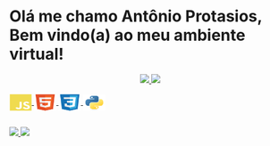 <h1> Olá  me chamo Antônio Protasios, Bem vindo(a) ao meu ambiente virtual!</h1>
<div align="center">
  <a href="https://www.instagram.com/antonioprotasiosf/">
  <img height="150em" src="https://github-readme-stats.vercel.app/api?username=antonioprotasios&show_icons=true&theme=tokyonight,&include_all_commits=true&count_private=true"/>
  <img height="150em" src="https://github-readme-stats.vercel.app/api/top-langs/?username=antonioprotasios&layout=compact&langs_count=7&theme=onedark"/>
</div>



<div style="display: inline_block"><br>
  <img align="center" alt="Protasios-Js" height="30" width="40" src="https://raw.githubusercontent.com/devicons/devicon/master/icons/javascript/javascript-plain.svg">
  <img align="center" alt="Protasios-HTML" height="30" width="40" src="https://raw.githubusercontent.com/devicons/devicon/master/icons/html5/html5-original.svg">
  <img align="center" alt="Protasios-CSS" height="30" width="40" src="https://raw.githubusercontent.com/devicons/devicon/master/icons/css3/css3-original.svg">
  <img align="center" alt="Protasios-Python" height="30" width="40" src="https://raw.githubusercontent.com/devicons/devicon/master/icons/python/python-original.svg">
</div>
  
  ##
 
<div> 
  <a href="https://www.instagram.com/antonioprotasiosf/" target="_blank"><img src="https://img.shields.io/badge/-Instagram-%23E4405F?style=for-the-badge&logo=instagram&logoColor=white" target="_blank">
 <a href="https://discord.com/channels/@me" target="_blank"><img src="https://img.shields.io/badge/Discord-7289DA?style=for-the-badge&logo=discord&logoColor=white" target="_blank"></a> 
 
</div>
